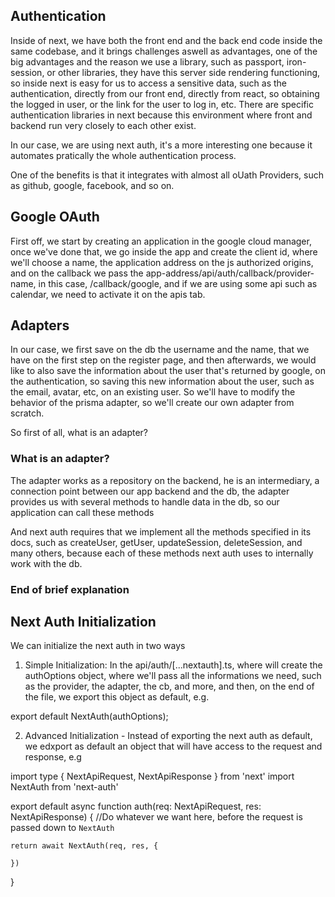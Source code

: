## Authentication

Inside of next, we have both the front end and the back end code inside the same codebase, and it brings challenges aswell
as advantages, one of the big advantages and the reason we use a library, such as passport, iron-session, or other libraries,
they have this server side rendering functioning, so inside next is easy for us to access a sensitive data, such as the
authentication, directly from our front end, directly from react, so obtaining the logged in user, or the link for the user
to log in, etc. There are specific authentication libraries in next because this environment where front and backend run
very closely to each other exist. 

In our case, we are using next auth, it's a more interesting one because it automates pratically the whole authentication
process.

One of the benefits is that it integrates with almost all oUath Providers, such as github, google, facebook, and so on.

## Google OAuth

First off, we start by creating an application in the google cloud manager, once we've done that, we go inside the app
and create the client id, where we'll choose a name, the application address on the js authorized origins, and on the
callback we pass the app-address/api/auth/callback/provider-name, in this case, /callback/google, and if we are using some
api such as calendar, we need to activate it on the apis tab.

## Adapters

In our case, we first save on the db the username and the name, that we have on the first step on the register page, and
then afterwards, we would like to also save the information about the user that's returned by google, on the authentication,
so saving this new information about the user, such as the email, avatar, etc, on an existing user.
So we'll have to modify the behavior of the prisma adapter, so we'll create our own adapter from scratch.

So first of all, what is an adapter?

### What is an adapter?

The adapter works as a repository on the backend, he is an intermediary, a connection point between our app backend and
the db, the adapter provides us with several methods to handle data in the db, so our application can call these methods

And next auth requires that we implement all the methods specified in its docs, such as createUser, getUser, updateSession,
deleteSession, and many others, because each of these methods next auth uses to internally work with the db.

### End of brief explanation

 
 ## Next Auth Initialization

 We can initialize the next auth in two ways

 1. Simple Initialization: In the api/auth/[...nextauth].ts, where will create the authOptions object, where we'll pass
  all the informations we need, such as the provider, the adapter, the cb, and more, and then, on the end of the file, we
  export this object as default, e.g.

  export default NextAuth(authOptions);

2. Advanced Initialization -  Instead of exporting the next auth as default, we edxport as default an object that will
  have access to the request and response, e.g

  import type { NextApiRequest, NextApiResponse } from 'next'
  import NextAuth from 'next-auth'

  export default async function auth(req: NextApiRequest, res: NextApiResponse) {
    //Do whatever we want here, before the request is passed down to `NextAuth`

    return await NextAuth(req, res, {

    })
  }